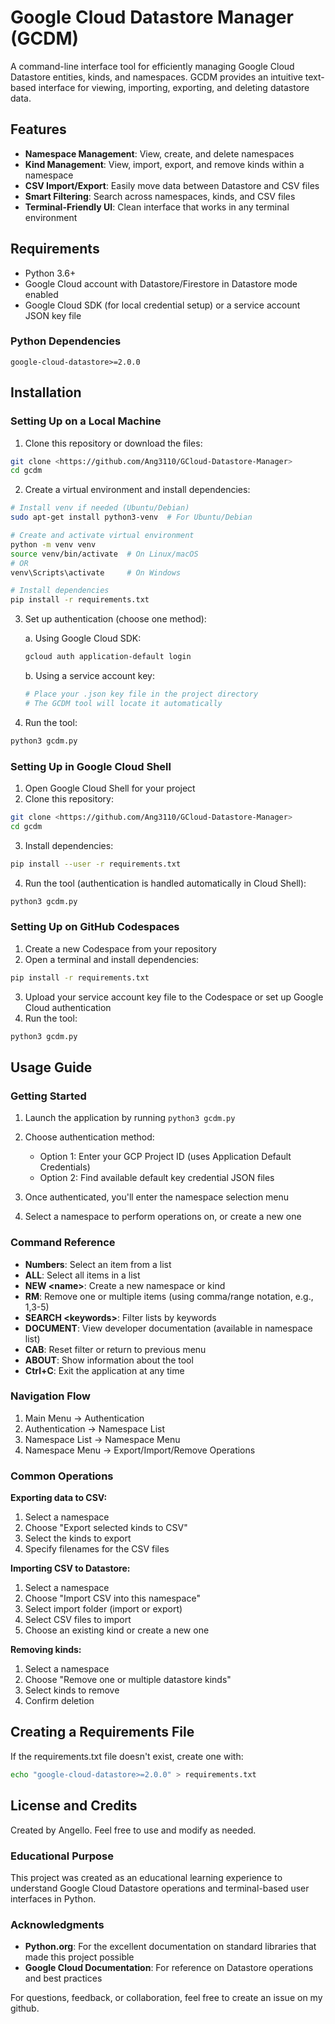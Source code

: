 # Google Cloud Datastore Manager (GCDM)

A command-line interface tool for efficiently managing Google Cloud Datastore entities, kinds, and namespaces. GCDM provides an intuitive text-based interface for viewing, importing, exporting, and deleting datastore data.

## Features

- **Namespace Management**: View, create, and delete namespaces
- **Kind Management**: View, import, export, and remove kinds within a namespace
- **CSV Import/Export**: Easily move data between Datastore and CSV files
- **Smart Filtering**: Search across namespaces, kinds, and CSV files
- **Terminal-Friendly UI**: Clean interface that works in any terminal environment

## Requirements

- Python 3.6+
- Google Cloud account with Datastore/Firestore in Datastore mode enabled
- Google Cloud SDK (for local credential setup) or a service account JSON key file

### Python Dependencies

```
google-cloud-datastore>=2.0.0
```

## Installation

### Setting Up on a Local Machine

1. Clone this repository or download the files:

```bash
git clone <https://github.com/Ang3110/GCloud-Datastore-Manager>
cd gcdm
```

2. Create a virtual environment and install dependencies:

```bash
# Install venv if needed (Ubuntu/Debian)
sudo apt-get install python3-venv  # For Ubuntu/Debian

# Create and activate virtual environment
python -m venv venv
source venv/bin/activate  # On Linux/macOS
# OR
venv\Scripts\activate     # On Windows

# Install dependencies
pip install -r requirements.txt
```

3. Set up authentication (choose one method):
   
   a. Using Google Cloud SDK:
   ```bash
   gcloud auth application-default login
   ```
   
   b. Using a service account key:
   ```bash
   # Place your .json key file in the project directory
   # The GCDM tool will locate it automatically
   ```

4. Run the tool:

```bash
python3 gcdm.py
```

### Setting Up in Google Cloud Shell

1. Open Google Cloud Shell for your project
2. Clone this repository:

```bash
git clone <https://github.com/Ang3110/GCloud-Datastore-Manager>
cd gcdm
```

3. Install dependencies:

```bash
pip install --user -r requirements.txt
```

4. Run the tool (authentication is handled automatically in Cloud Shell):

```bash
python3 gcdm.py
```

### Setting Up on GitHub Codespaces

1. Create a new Codespace from your repository
2. Open a terminal and install dependencies:

```bash
pip install -r requirements.txt
```

3. Upload your service account key file to the Codespace or set up Google Cloud authentication
4. Run the tool:

```bash
python3 gcdm.py
```

## Usage Guide

### Getting Started

1. Launch the application by running `python3 gcdm.py`
2. Choose authentication method:
   - Option 1: Enter your GCP Project ID (uses Application Default Credentials)
   - Option 2: Find available default key credential JSON files

3. Once authenticated, you'll enter the namespace selection menu
4. Select a namespace to perform operations on, or create a new one

### Command Reference

- **Numbers**: Select an item from a list
- **ALL**: Select all items in a list
- **NEW \<name>**: Create a new namespace or kind
- **RM**: Remove one or multiple items (using comma/range notation, e.g., 1,3-5)
- **SEARCH \<keywords>**: Filter lists by keywords
- **DOCUMENT**: View developer documentation (available in namespace list)
- **CAB**: Reset filter or return to previous menu
- **ABOUT**: Show information about the tool
- **Ctrl+C**: Exit the application at any time

### Navigation Flow

1. Main Menu → Authentication
2. Authentication → Namespace List
3. Namespace List → Namespace Menu
4. Namespace Menu → Export/Import/Remove Operations

### Common Operations

**Exporting data to CSV:**
1. Select a namespace
2. Choose "Export selected kinds to CSV"
3. Select the kinds to export
4. Specify filenames for the CSV files

**Importing CSV to Datastore:**
1. Select a namespace
2. Choose "Import CSV into this namespace"
3. Select import folder (import or export)
4. Select CSV files to import
5. Choose an existing kind or create a new one

**Removing kinds:**
1. Select a namespace
2. Choose "Remove one or multiple datastore kinds"
3. Select kinds to remove
4. Confirm deletion

## Creating a Requirements File

If the requirements.txt file doesn't exist, create one with:

```bash
echo "google-cloud-datastore>=2.0.0" > requirements.txt
```

## License and Credits

Created by Angello. Feel free to use and modify as needed.

### Educational Purpose

This project was created as an educational learning experience to understand Google Cloud Datastore operations and terminal-based user interfaces in Python.

### Acknowledgments

- **Python.org**: For the excellent documentation on standard libraries that made this project possible
- **Google Cloud Documentation**: For reference on Datastore operations and best practices

For questions, feedback, or collaboration, feel free to create an issue on my github.
